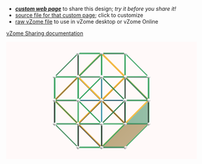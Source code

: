 
 - [***custom web page***][post] to share this design; *try it before you share it!*
 - [source file for that custom page][source]; click to customize
 - [raw vZome file][raw] to use in vZome desktop or vZome Online

[vZome Sharing documentation](https://vzome.github.io/vzome/sharing.html#how-it-works)

![Image](<RD in TO Block.png>)


[post]: <https://John-Kostick.github.io/vzome-sharing/2022/02/25/RD in TO Block-16-00-02.html>
[source]: <https://github.com/John-Kostick/vzome-sharing/edit/main/_posts/2022-02-25-RD in TO Block-16-00-02.md>
[raw]: <https://raw.githubusercontent.com/John-Kostick/vzome-sharing/main/2022/02/25/16-00-02-RD in TO Block/RD in TO Block.vZome>